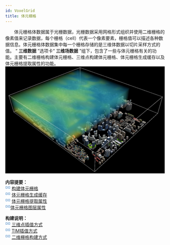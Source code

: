 ```yaml
---
id: VoxelGrid
title: 体元栅格
---
```

　　体元栅格体数据属于光栅数据，光栅数据采用网格形式组织并使用二维栅格的像素值来记录数据，每个栅格（cell）代表一个像素要素，栅格值可以描述各种数据信息。体元栅格体数据集中每一个栅格存储的是三维体数据以切片采样方式的值。
“ **三维数据** ”选项卡“ **三维场数据**
”组下，包含了一些与体元栅格有关的功能。主要有二维栅格构建体元栅格、三维点构建体元栅格、体元栅格生成缓存以及体元栅格提取属性的功能。  
![图：体元栅格  ](../img/VoxelGrid.png)  
  
**内容提要：**  
![](../../img/smalltitle.png) [构建体元栅格](VoxelGrid_Build)  
![](../../img/smalltitle.png) [体元栅格生成缓存](VoxelGrid_GenerateCache)  
![](../../img/smalltitle.png) [体元栅格提取属性](VoxelGrid_ExtractProperty)  
![](../../img/smalltitle.png)[体元栅格图层属性](../../LayersManagement/Layer3DProperty_VoxelGrid)

**构建说明：**  
![](../../img/smalltitle.png) [三维点插值方式](VoxelGrid_BuildByPoint3D)  
![](../../img/smalltitle.png) [TIM插值方式](VoxelGrid_BuildByTIM)  
![](../../img/smalltitle.png) [二维栅格构建方式](VoxelGrid_BuildByGrid)

 

